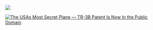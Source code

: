 [![](http://img.youtube.com/vi/3RlbqOl_4NA/0.jpg)](http://www.youtube.com/watch?v=3RlbqOl_4NA "Unit 14 | Assignment - JavaScript and DOM Manipulation")

[![The USAs Most Secret Plane — TR-3B Patent Is Now In the Public Domain](http://img.youtube.com/vi/KLVRXIR3oj8/0.jpg)](http://www.youtube.com/watch?v=KLVRXIR3oj8 "Unit 14 | Assignment - JavaScript and DOM Manipulation")
